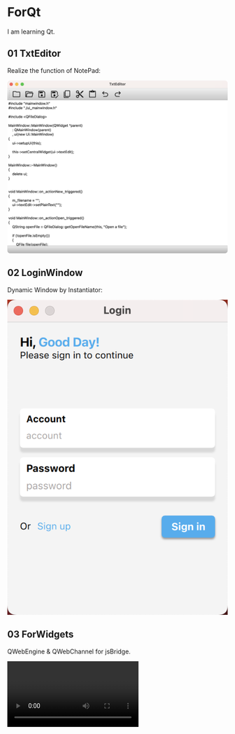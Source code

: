 # ForQt
I am learning Qt.

## 01 TxtEditor

Realize the function of NotePad:

![Image text](https://github.com/1111mp/ForQt/blob/main/Resources/Images/01-TextEditor.png)

## 02 LoginWindow

Dynamic Window by Instantiator:

![Image text](https://github.com/1111mp/ForQt/blob/main/Resources/Images/02-LoginWindow.png)

## 03 ForWidgets

QWebEngine & QWebChannel for jsBridge.

<video id="video" controls="" preload="none">
<source id="mp4" src="https://github.com/1111mp/ForQt/blob/main/Resources/Videos/forwidgets.mov" type="video/mov">
</video>
